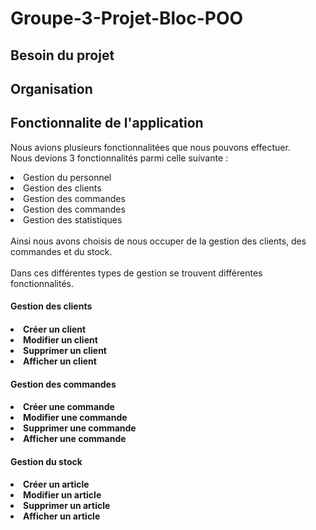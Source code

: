 # Groupe-3-Projet-Bloc-POO

## Besoin du projet

## Organisation

## Fonctionnalite de l'application

Nous avions plusieurs fonctionnalitées que nous pouvons effectuer.<br>
Nous devions 3 fonctionnalités parmi celle suivante :
<li>Gestion du personnel
<li>Gestion des clients
<li>Gestion des commandes
<li>Gestion des commandes
<li>Gestion des statistiques
<br><br>
Ainsi nous avons choisis de nous occuper de la gestion des clients, des commandes et du stock.<br>
<br>Dans ces différentes types de gestion se trouvent différentes fonctionnalités.<br>
<h4>Gestion des clients<h4>
    <li>Créer un client</li>
    <li>Modifier un client</li>
    <li>Supprimer un client</li>
    <li>Afficher un client</li>


<h4>Gestion des commandes<h4>
    <li>Créer une commande</li>
    <li>Modifier une commande</li>
    <li>Supprimer une commande</li>
    <li>Afficher une commande</li>

<h4>Gestion du stock<h4>
    <li>Créer un article</li>
    <li>Modifier un article</li>
    <li>Supprimer un article</li>
    <li>Afficher un article</li>

